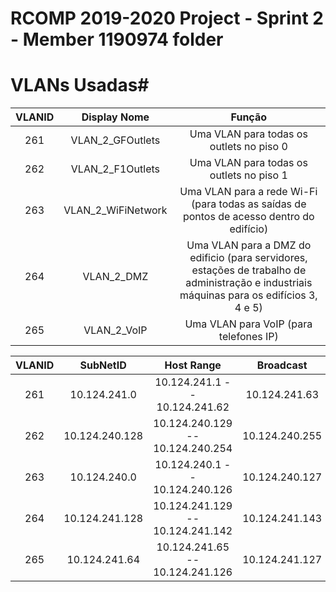 RCOMP 2019-2020 Project - Sprint 2 - Member 1190974 folder
===========================================

# VLANs Usadas#

| VLANID | Display Nome | Função |
|:----------:|:----------:|:----------:|
|261|VLAN_2_GFOutlets|Uma VLAN para todas os outlets no piso 0|
|262|VLAN_2_F1Outlets|Uma VLAN para todas os outlets no piso 1|
|263|VLAN_2_WiFiNetwork|Uma VLAN para a rede Wi-Fi (para todas as saídas de pontos de acesso dentro do edifício)|
|264|VLAN_2_DMZ|Uma VLAN para a DMZ do edificio (para servidores, estações de trabalho de administração e industriais máquinas para os edifícios 3, 4 e 5)|
|265|VLAN_2_VoIP|Uma VLAN para VoIP (para telefones IP)|



| VLANID | SubNetID | Host Range | Broadcast|
|:----------:|:----------:|:----------:|:----------:|
|261|10.124.241.0|10.124.241.1 -- 10.124.241.62|10.124.241.63|
|262|10.124.240.128|10.124.240.129 -- 10.124.240.254|10.124.240.255|
|263|10.124.240.0|10.124.240.1 -- 10.124.240.126|10.124.240.127|
|264|10.124.241.128|10.124.241.129 -- 10.124.241.142|10.124.241.143|
|265|10.124.241.64|10.124.241.65 -- 10.124.241.126|10.124.241.127|